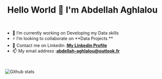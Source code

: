 <h1 align="center">Hello World 👋 I'm Abdellah Aghlalou</h1>

<br>

- 🔭 I’m currently working on Developing my Data skills<br>
- ⚡ I’m looking to collaborate on **Data Projects **<br>
- 💬 Contact me on Linkedin :[**My Linkedin Profile**](https://www.linkedin.com/in/abdellah-aghlalou-7aa4031a1/)<br>
- 📫 My email address :**abdellah-aghlalou@outlook.fr**

<br>

![Github stats](https://github-readme-stats.vercel.app/api?username=abdellahaghlalou&theme=highcontrast&show_icons=true&count_private=true)
<!-- [![Anurag's GitHub stats](https://github-readme-stats.vercel.app/api?username=abdellahaghlalou)](https://github.com/anuraghazra/github-readme-stats) -->
